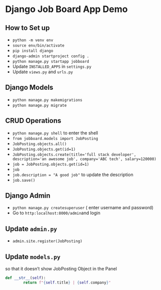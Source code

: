 # Django Job Board App Demo

## How to Set up

- `python -m venv env`
- `source env/bin/activate`
- `pip install django`
- `django-admin startproject config .`
- `python manage.py startapp jobboard`
- Update `INSTALLED_APPS` in `settings.py`
- Update `views.py` and `urls.py`

## Django Models
- `python manage.py makemigrations`
- `python manage.py migrate`

## CRUD Operations
- `python manage.py shell` to enter the shell
- `from jobboard.models import JobPosting`
- `JobPosting.objects.all()`
- `JobPosting.objects.get(id=1)`
- `JobPosting.objects.create(title='full stack developer', description='an awesome job', company='ABC tech', salary=120000)`
- `job = JobPosting.objects.get(id=1)`
- `job`
- `job.description = "A good job"` to update the description
- `job.save()`

## Django Admin
- `python manage.py createsuperuser` ( enter username and password)
- Go to `http:localhost:8000/admin`and login

## Update `admin.py`
- `admin.site.register(JobPosting)`

## Update `models.py` 
so that it doesn’t show JobPosting Object in the Panel

```python
def __str__(self):
        return f"{self.title} | {self.company}"
```


